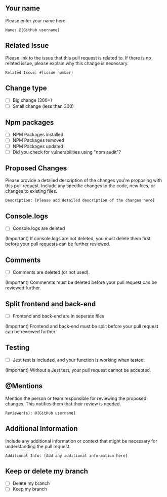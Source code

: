 ## Your name
Please enter your name here.

`Name: @[GitHub username]`

## Related Issue
Please link to the issue that this pull request is related to. If there is no related issue, please explain why this change is necessary.

`Related Issue: #[issue number]`

## Change type
- [ ] Big change (300+)
- [ ] Small change (less than 300)

## Npm packages 
- [ ] NPM Packages installed
- [ ] NPM Packages removed
- [ ] NPM Packages updated
- [ ] Did you check for vulnerabilities using "npm audit"?

## Proposed Changes
Please provide a detailed description of the changes you're proposing with this pull request. Include any specific changes to the code, new files, or changes to existing files.

`Description: [Please add detailed description of the changes here]`

## Console.logs
- [ ] Console.logs are deleted

(Important) If console.logs are not deleted, you must delete them first before your pull requests can be further reviewed.

## Comments
- [ ] Comments are deleted (or not used).

(Important) Commennts must be deleted before your pull request can be reviewed further.

## Split frontend and back-end
- [ ] Frontend and back-end are in seperate files

(Important) Frontend and back-end must be split before your pull request can be reviewed further.

## Testing
- [ ] Jest test is included, and your function is working when tested.

(Important) Without a Jest test, your pull request cannot be accepted.

## @Mentions
Mention the person or team responsible for reviewing the proposed changes. This notifies them that their review is needed.

`Reviewer(s): @[GitHub username]`

## Additional Information
Include any additional information or context that might be necessary for understanding the pull request.

`Additional Info: [Add any additional information here]`

## Keep or delete my branch

- [ ] Delete my branch
- [ ] Keep my branch
